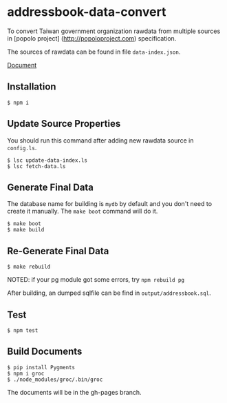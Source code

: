 # addressbook-data-convert

To convert Taiwan government organization rawdata from multiple sources in [popolo project] (http://popoloproject.com) specification.

The sources of rawdata can be found in file `data-index.json`.

[Document](http://g0v.github.io/addressbook-data-converter)

## Installation

```
$ npm i
```

## Update Source Properties

You should run this command after adding new rawdata source in `config.ls`.

```
$ lsc update-data-index.ls
$ lsc fetch-data.ls
```

## Generate Final Data

The database name for building is `mydb` by default
and you don't need to create it manually. The `make boot`
command will do it.

```
$ make boot
$ make build
```

## Re-Generate Final Data

```
$ make rebuild
```

NOTED: if your pg module got some errors, try `npm rebuild pg`

After building, an dumped sqlfile can be find in `output/addressbook.sql`.

## Test

```
$ npm test
```

## Build Documents

```
$ pip install Pygments
$ npm i groc
$ ./node_modules/groc/.bin/groc
```

The documents will be in the gh-pages branch.
